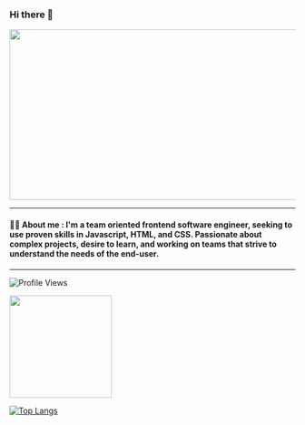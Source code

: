 ### Hi there 👋
<div align="center">
  <img src="https://media.giphy.com/media/dWesBcTLavkZuG35MI/giphy.gif" width="600" height="300"/>
</div>

---
#### :man_technologist: About me : I'm a team oriented frontend software engineer, seeking to use proven skills in Javascript, HTML, and CSS. Passionate about complex projects, desire to learn, and working on teams that strive to understand the needs of the end-user.
---

<!--
**RandyGitProjects/RandyGitProjects** is a ✨ _special_ ✨ repository because its `README.md` (this file) appears on your GitHub profile.

Here are some ideas to get you started:
![visitors](https://visitor-badge.glitch.me/badge?page_id=page.id)

- 🔭 I’m currently working on ...
- 🌱 I’m currently learning ...
- 👯 I’m looking to collaborate on ...
- 🤔 I’m looking for help with ...
- 💬 Ask me about ...
- 📫 How to reach me: ...
- 😄 Pronouns: ...
- ⚡ Fun fact: ...
-->
![Profile Views](https://komarev.com/ghpvc/?username=RandyGitProjects&theme=tokyonight&style=for-the-badge)

<img height="180em" src="https://github-readme-stats.vercel.app/api?username=RandyGitProjects&theme=tokyonight&show_icons=true&hide_border=true&&count_private=true&include_all_commits=true" />

[![Top Langs](https://github-readme-stats.vercel.app/api/top-langs/?username=RandyGitProjects&theme=tokyonight&hide_border=true)](https://github.com/RandyGitProjects/github-readme-stats)

